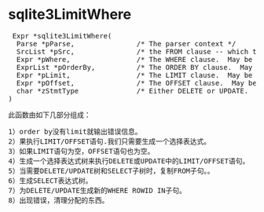 # sqlite3LimitWhere
<pre>
 Expr *sqlite3LimitWhere(
  Parse *pParse,               /* The parser context */
  SrcList *pSrc,               /* the FROM clause -- which tables to scan */
  Expr *pWhere,                /* The WHERE clause.  May be null */
  ExprList *pOrderBy,          /* The ORDER BY clause.  May be null */
  Expr *pLimit,                /* The LIMIT clause.  May be null */
  Expr *pOffset,               /* The OFFSET clause.  May be null */
  char *zStmtType              /* Either DELETE or UPDATE.  For error messages. */
)
</pre>

此函数由如下几部分组成：
<pre>
1）order by没有limit就输出错误信息。
2）果执行LIMIT/OFFSET语句.我们只需要生成一个选择表达式。
3）如果LIMIT语句为空，OFFSET语句也为空。
4）生成一个选择表达式树来执行DELETE或UPDATE中的LIMIT/OFFSET语句。
5）当需要DELETE/UPDATE树和SELECT子树时，复制FROM子句。。
6）生成SELECT表达式树。
7）为DELETE/UPDATE生成新的WHERE ROWID IN子句。
8）出现错误，清理分配的东西。
</pre>
